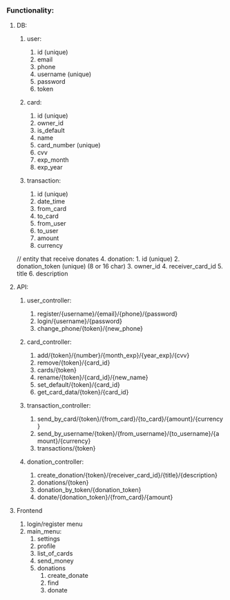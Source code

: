 ### Functionality:

1. DB:
	1. user:
		1. id (unique)
		2. email
		3. phone
		4. username (unique)
		5. password
		6. token
		
	2. card:
		1. id (unique)
		2. owner_id
		3. is_default
		4. name
		5. card_number (unique)
		6. cvv
		7. exp_month
		8. exp_year
		
	3. transaction:
		1. id (unique)
		2. date_time
		3. from_card
		4. to_card
		5. from_user
		6. to_user
		7. amount
		8. currency
		
	// entity that receive donates
	4. donation: 
		1. id (unique)
		2. donation_token (unique) (8 or 16 char)
		3. owner_id
		4. receiver_card_id
		5. title
		6. description

2. API:
	1. user_controller:
		1. register/{username}/{email}/{phone}/{password}
		2. login/{username}/{password}
		3. change_phone/{token}/{new_phone}
		
	2. card_controller:
		1. add/{token}/{number}/{month_exp}/{year_exp}/{cvv}
		2. remove/{token}/{card_id}
		3. cards/{token}
		4. rename/{token}/{card_id}/{new_name}
		5. set_default/{token}/{card_id}
		6. get_card_data/{token}/{card_id}
		
	3. transaction_controller:
		1. send_by_card/{token}/{from_card}/{to_card}/{amount}/{currency}
		2. send_by_username/{token}/{from_username}/{to_username}/{amount}/{currency}
		3. transactions/{token}
		
	4. donation_controller:
		1. create_donation/{token}/{receiver_card_id}/{title}/{description}
		2. donations/{token}
		3. donation_by_token/{donation_token}
		4. donate/{donation_token}/{from_card}/{amount}
		
3. Frontend
	1. login/register menu
	2. main_menu:
		1. settings
		2. profile
		3. list_of_cards
		4. send_money
		5. donations
			1. create_donate
			2. find
			2. donate
		
		
		
		
		
		
		